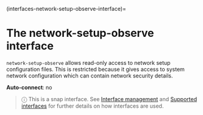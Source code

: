 (interfaces-network-setup-observe-interface)=
# The network-setup-observe interface

`network-setup-observe` allows read-only access to network setup configuration files. This is restricted because it gives access to system network configuration which can contain network security details.

**Auto-connect**: no

> ⓘ  This is a snap interface. See [Interface management](/) and [Supported interfaces](/interfaces/index) for further details on how interfaces are used.

